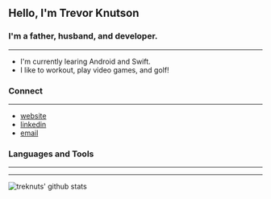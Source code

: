 ## Hello, I'm Trevor Knutson 

### I'm a father, husband, and developer.
---
- I'm currently learing Android and Swift.
- I like to workout, play video games, and golf! 


### Connect
---
- [website]
- [linkedin]
- [email]


### Languages and Tools
---

---
<img align="left" alt="treknuts' github stats" src="https://github-readme-stats.vercel.app/api?username=treknuts&show_icons=true&hide_border=true&theme=radical" />

<br/>
<br/>

[website]: https://treknuts.dev
[linkedin]: https://www.linkedin.com/in/treknuts/
[email]: mailto:trevorknutson.complete@gmail.com
